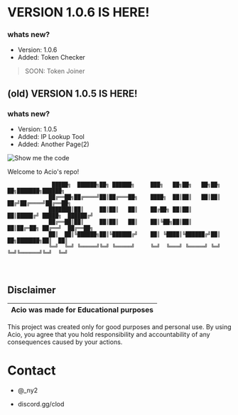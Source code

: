 #            VERSION 1.0.6 IS HERE!
### whats new?
- Version: 1.0.6
- Added: Token Checker
  
> SOON: Token Joiner
‎ ‎ ‎ 
‎ ‎ ‎ 
‎ ‎ ‎ ‎ 
‎ ‎ ‎ ‎ 
‎ ‎ ‎ ‎ 
‎ ‎ ‎ ‎ 
##            (old) VERSION 1.0.5 IS HERE!
### whats new?
- Version: 1.0.5
- Added: IP Lookup Tool
- Added: Another Page(2)

![Show me the code](https://i.imgur.com/pbkXJZh.jpg)



Welcome to Acio's repo!


                  █████╗  ██████╗██╗ ██████╗     ███╗   ██╗██╗   ██╗██╗  ██╗███████╗██████╗ 
                 ██╔══██╗██╔════╝██║██╔═══██╗    ████╗  ██║██║   ██║██║ ██╔╝██╔════╝██╔══██╗
                 ███████║██║     ██║██║   ██║    ██╔██╗ ██║██║   ██║█████╔╝ █████╗  ██████╔╝
                 ██╔══██║██║     ██║██║   ██║    ██║╚██╗██║██║   ██║██╔═██╗ ██╔══╝  ██╔══██╗
                 ██║  ██║╚██████╗██║╚██████╔╝    ██║ ╚████║╚██████╔╝██║  ██╗███████╗██║  ██║
                 ╚═╝  ╚═╝ ╚═════╝╚═╝ ╚═════╝     ╚═╝  ╚═══╝ ╚═════╝ ╚═╝  ╚═╝╚══════╝╚═╝  ╚═╝


ㅤ
## Disclaimer

|Acio was made for Educational purposes|
|-------------------------------------------------|
This project was created only for good purposes and personal use.
By using Acio, you agree that you hold responsibility and accountability of any consequences caused by your actions.


# Contact

* @_ny2

* discord.gg/clod
